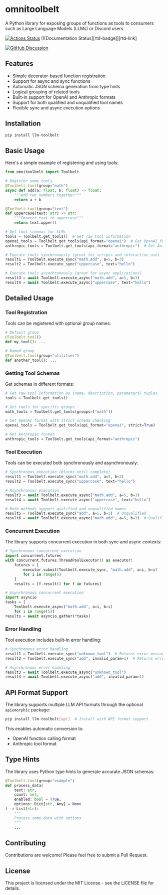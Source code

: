 # omnitoolbelt

A Python library for exposing groups of functions as tools to consumers such as Large Language Models (LLMs) or Discord users.

[![Actions Status][actions-badge]][actions-link]
[![Documentation Status][rtd-badge]][rtd-link]

[![GitHub Discussion][github-discussions-badge]][github-discussions-link]

<!-- SPHINX-START -->

<!-- prettier-ignore-start -->
[actions-badge]:            https://github.com/mmiguel6288/omnitoolbelt/workflows/CI/badge.svg
[actions-link]:             https://github.com/mmiguel6288/omnitoolbelt/actions
[github-discussions-badge]: https://img.shields.io/static/v1?label=Discussions&message=Ask&color=blue&logo=github
[github-discussions-link]:  https://github.com/mmiguel6288/omnitoolbelt/discussions
<!-- prettier-ignore-end -->

## Features

- Simple decorator-based function registration
- Support for async and sync functions
- Automatic JSON schema generation from type hints
- Logical grouping of related tools
- Built-in support for OpenAI and Anthropic formats
- Support for both qualified and unqualified tool names
- Flexible sync and async execution options

## Installation

```bash
pip install llm-toolbelt
```

## Basic Usage

Here's a simple example of registering and using tools:

```python
from omnitoolbelt import Toolbelt

# Register some tools
@Toolbelt.tool(group="math")
async def add(a: float, b: float) -> float:
    """Add two numbers together"""
    return a + b

@Toolbelt.tool(group="text")
def uppercase(text: str) -> str:
    """Convert text to uppercase"""
    return text.upper()

# Get tool schemas for LLMs
tools = Toolbelt.get_tools()  # Get raw tool information
openai_tools = Toolbelt.get_tools(api_format="openai")  # Get OpenAI format
anthropic_tools = Toolbelt.get_tools(api_format="anthropic")  # Get Anthropic format

# Execute tools synchronously (great for scripts and interactive use)
result1 = Toolbelt.execute_sync("math.add", a=5, b=3)
result2 = Toolbelt.execute_sync("uppercase", text="hello")

# Execute tools asynchronously (great for async applications)
result3 = await Toolbelt.execute_async("math.add", a=5, b=3)
result4 = await Toolbelt.execute_async("uppercase", text="hello")
```

## Detailed Usage

### Tool Registration

Tools can be registered with optional group names:

```python
# Default group
@Toolbelt.tool()
def my_tool(): ...

# Named group
@Toolbelt.tool(group="utilities")
def another_tool(): ...
```

### Getting Tool Schemas

Get schemas in different formats:

```python
# Get raw tool information as (name, description, parameters) tuples
tools = Toolbelt.get_tools()

# Get tools for specific groups
math_tools = Toolbelt.get_tools(groups=["math"])

# Get OpenAI format with strict schema checking
openai_tools = Toolbelt.get_tools(api_format="openai", strict=True)

# Get Anthropic format
anthropic_tools = Toolbelt.get_tools(api_format="anthropic")
```

### Tool Execution

Tools can be executed both synchronously and asynchronously:

```python
# Synchronous execution (blocks until complete)
result1 = Toolbelt.execute_sync("math.add", a=5, b=3)
result2 = Toolbelt.execute_sync("uppercase", text="hello")

# Asynchronous execution
result3 = await Toolbelt.execute_async("math.add", a=5, b=3)
result4 = await Toolbelt.execute_async("uppercase", text="hello")

# Both methods support qualified and unqualified names
result5 = Toolbelt.execute_sync("add", a=5, b=3)  # Unqualified
result6 = await Toolbelt.execute_async("math.add", a=5, b=3)  # Qualified
```

### Concurrent Execution

The library supports concurrent execution in both sync and async contexts:

```python
# Synchronous concurrent execution
import concurrent.futures
with concurrent.futures.ThreadPoolExecutor() as executor:
    futures = [
        executor.submit(Toolbelt.execute_sync, "math.add", a=i, b=i)
        for i in range(5)
    ]
    results = [f.result() for f in futures]

# Asynchronous concurrent execution
import asyncio
tasks = [
    Toolbelt.execute_async("math.add", a=i, b=i)
    for i in range(5)]
results = await asyncio.gather(*tasks)
```

### Error Handling

Tool execution includes built-in error handling:

```python
# Synchronous error handling
result1 = Toolbelt.execute_sync("unknown_tool")  # Returns error message
result2 = Toolbelt.execute_sync("add", invalid_param=1)  # Returns error message

# Asynchronous error handling
result3 = await Toolbelt.execute_async("unknown_tool")
result4 = await Toolbelt.execute_async("add", invalid_param=1)
```

## API Format Support

The library supports multiple LLM API formats through the optional `apiomorphic` package:

```bash
pip install llm-toolbelt[api]  # Install with API format support
```

This enables automatic conversion to:
- OpenAI function calling format
- Anthropic tool format

## Type Hints

The library uses Python type hints to generate accurate JSON schemas:

```python
@Toolbelt.tool(group="example")
def process_data(
    text: str,
    count: int,
    enabled: bool = True,
    options: Dict[str, Any] = None
) -> List[str]:
    """
    Process some data with options
    """
    ...
```

## Contributing

Contributions are welcome! Please feel free to submit a Pull Request.

## License

This project is licensed under the MIT License - see the LICENSE file for details.
